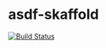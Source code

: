 # asdf-skaffold

[![Build Status](https://travis-ci.org/zekefast/asdf-skaffold.svg?branch=master)](https://travis-ci.org/zekefast/asdf-skaffold)
